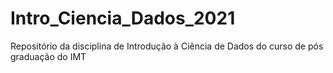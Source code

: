 # Intro_Ciencia_Dados_2021
Repositório da disciplina de Introdução à Ciência de Dados do curso de pós graduação do IMT
